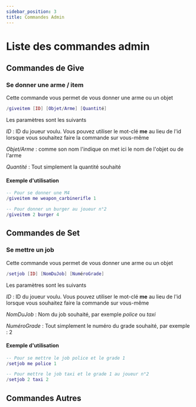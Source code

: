 ```yaml
---
sidebar_position: 3
title: Commandes Admin
---
```


# Liste des commandes admin


## Commandes de Give

### Se donner une arme / item

Cette commande vous permet de vous donner une arme ou un objet

```lua
/giveitem [ID] [Objet/Arme] [Quantité]
```

Les paramètres sont les suivants 

*ID* : ID du joueur voulu. Vous pouvez utiliser le mot-clé **me** au lieu de l'id lorsque vous souhaitez faire la commande sur vous-même

*Objet/Arme* : comme son nom l'indique on met ici le nom de l'objet ou de l'arme

*Quantité* : Tout simplement la quantité souhaité

#### Exemple d'utilisation

```lua
-- Pour se donner une M4
/giveitem me weapon_carbinerifle 1 

-- Pour donner un burger au joueur n°2
/giveitem 2 burger 4
```

## Commandes de Set

### Se mettre un job

Cette commande vous permet de vous donner une arme ou un objet

```lua
/setjob [ID] [NomDuJob] [NuméroGrade]
```

Les paramètres sont les suivants 

*ID* : ID du joueur voulu. Vous pouvez utiliser le mot-clé **me** au lieu de l'id lorsque vous souhaitez faire la commande sur vous-même

*NomDuJob* : Nom du job souhaité, par exemple *police* ou *taxi*

*NuméroGrade* : Tout simplement le numéro du grade souhaité, par exemple : 2 

#### Exemple d'utilisation

```lua
-- Pour se mettre le job police et le grade 1
/setjob me police 1 

-- Pour mettre le job taxi et le grade 1 au joueur n°2
/setjob 2 taxi 2
```


## Commandes Autres
